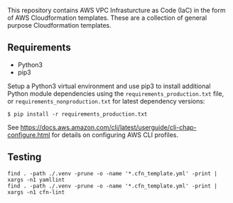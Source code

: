 
This repository contains AWS VPC Infrasturcture as Code (IaC) in the form of AWS Cloudformation templates. These are a collection of general purpose Cloudformation templates.

## Requirements

* Python3
* pip3

Setup a Python3 virtual environment and use pip3 to install additional Python module dependencies using the `requirements_production.txt` file, or `requirements_nonproduction.txt` for latest dependency versions:

    $ pip install -r requirements_production.txt

See https://docs.aws.amazon.com/cli/latest/userguide/cli-chap-configure.html for details on configuring AWS CLI profiles.

## Testing
    find . -path ./.venv -prune -o -name '*.cfn_template.yml' -print | xargs -n1 yamllint
    find . -path ./.venv -prune -o -name '*.cfn_template.yml' -print | xargs -n1 cfn-lint
